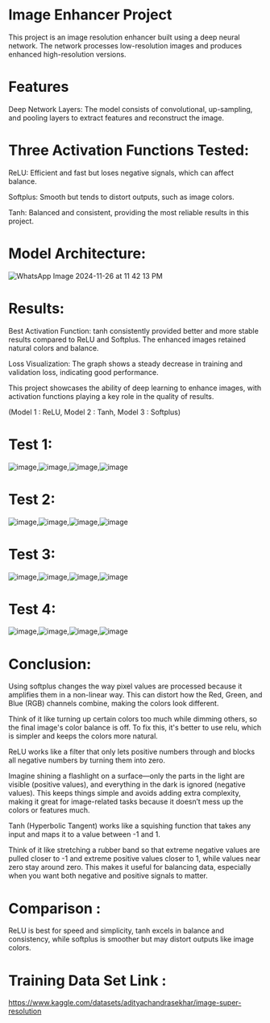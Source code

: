 # Image Enhancer Project
This project is an image resolution enhancer built using a deep neural network. The network processes low-resolution images and produces enhanced high-resolution versions.

# Features
Deep Network Layers: The model consists of convolutional, up-sampling, and pooling layers to extract features and reconstruct the image.

# Three Activation Functions Tested:
ReLU: Efficient and fast but loses negative signals, which can affect balance.

Softplus: Smooth but tends to distort outputs, such as image colors.

Tanh: Balanced and consistent, providing the most reliable results in this project.

# Model Architecture:

![WhatsApp Image 2024-11-26 at 11 42 13 PM](https://github.com/user-attachments/assets/6d5751d0-e061-44a3-a875-6bd66912d08e)


# Results:
Best Activation Function: tanh consistently provided better and more stable results compared to ReLU and Softplus. The enhanced images retained natural colors and balance.

Loss Visualization: The graph shows a steady decrease in training and validation loss, indicating good performance.

This project showcases the ability of deep learning to enhance images, with activation functions playing a key role in the quality of results.

(Model 1 : ReLU, Model 2 : Tanh, Model 3 : Softplus)

# Test 1:
![image](https://github.com/user-attachments/assets/a24db8be-5ec9-48a2-91c5-fba112722d0b),![image](https://github.com/user-attachments/assets/d0e8a60b-b21f-48e1-a2c5-6957164d7c73),![image](https://github.com/user-attachments/assets/d8affd9d-42e9-4b20-bf1b-2d51a7d31b25),![image](https://github.com/user-attachments/assets/7964f7b4-1986-4348-8c10-c34768766a0f)


# Test 2:
![image](https://github.com/user-attachments/assets/dea4cd19-f853-4bdb-b2d9-3d7555ffaa12),![image](https://github.com/user-attachments/assets/2f33627c-cd85-4cfa-929b-5a0bc6180cd2),![image](https://github.com/user-attachments/assets/45c026de-8739-44cb-982f-34a87ab8d659),![image](https://github.com/user-attachments/assets/461c7dc0-15aa-42f6-9b12-b2844af30bb7)

# Test 3:
![image](https://github.com/user-attachments/assets/cb17655f-9def-4dfe-8fd2-5b4deb7c89c4),![image](https://github.com/user-attachments/assets/946255bb-f9a7-4a80-a503-462456867a4a),![image](https://github.com/user-attachments/assets/90bd9663-95e9-440d-a774-86596db4d771),![image](https://github.com/user-attachments/assets/1b462690-94ee-4bab-8127-556bb7bbe9be)

# Test 4:
![image](https://github.com/user-attachments/assets/9b29e8f6-9017-42e0-a203-3521791bdc0a),![image](https://github.com/user-attachments/assets/24c91724-437b-49c6-997d-eb54a461a2ea),![image](https://github.com/user-attachments/assets/a676b440-6efb-480f-b78d-fd92b7a74e7d),![image](https://github.com/user-attachments/assets/52dbfcdf-19c1-49c1-bb3c-bf4fefd531d2)




# Conclusion:
Using softplus changes the way pixel values are processed because it amplifies them in a non-linear way. This can distort how the Red, Green, and Blue (RGB) channels combine, making the colors look different.

Think of it like turning up certain colors too much while dimming others, so the final image's color balance is off. To fix this, it's better to use relu, which is simpler and keeps the colors more natural.

ReLU works like a filter that only lets positive numbers through and blocks all negative numbers by turning them into zero.

Imagine shining a flashlight on a surface—only the parts in the light are visible (positive values), and everything in the dark is ignored (negative values). This keeps things simple and avoids adding extra complexity, making it great for image-related tasks because it doesn’t mess up the colors or features much.


Tanh (Hyperbolic Tangent) works like a squishing function that takes any input and maps it to a value between -1 and 1.

Think of it like stretching a rubber band so that extreme negative values are pulled closer to -1 and extreme positive values closer to 1, while values near zero stay around zero. This makes it useful for balancing data, especially when you want both negative and positive signals to matter.


# Comparison :
ReLU is best for speed and simplicity, tanh excels in balance and consistency, while softplus is smoother but may distort outputs like image colors.




# Training Data Set Link : 
https://www.kaggle.com/datasets/adityachandrasekhar/image-super-resolution
